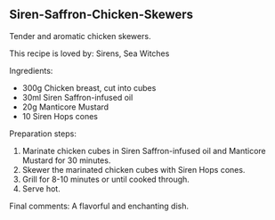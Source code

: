 ## Siren-Saffron-Chicken-Skewers
Tender and aromatic chicken skewers.

This recipe is loved by: Sirens, Sea Witches

Ingredients:

* 300g Chicken breast, cut into cubes
* 30ml Siren Saffron-infused oil
* 20g Manticore Mustard
* 10 Siren Hops cones

Preparation steps:

1. Marinate chicken cubes in Siren Saffron-infused oil and Manticore Mustard for 30 minutes.
2. Skewer the marinated chicken cubes with Siren Hops cones.
3. Grill for 8-10 minutes or until cooked through.
4. Serve hot.

Final comments: A flavorful and enchanting dish.

